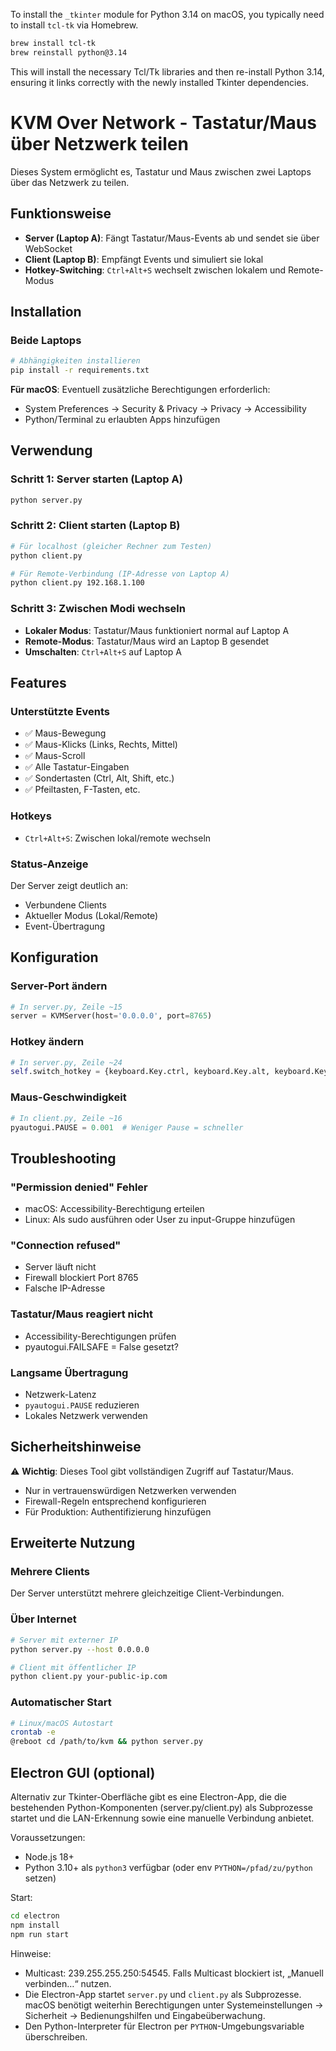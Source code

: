 To install the `_tkinter` module for Python 3.14 on macOS, you typically need to install `tcl-tk` via Homebrew.

```bash
brew install tcl-tk
brew reinstall python@3.14
```

This will install the necessary Tcl/Tk libraries and then re-install Python 3.14, ensuring it links correctly with the newly installed Tkinter dependencies.

# KVM Over Network - Tastatur/Maus über Netzwerk teilen

Dieses System ermöglicht es, Tastatur und Maus zwischen zwei Laptops über das Netzwerk zu teilen.

## Funktionsweise

- **Server (Laptop A)**: Fängt Tastatur/Maus-Events ab und sendet sie über WebSocket
- **Client (Laptop B)**: Empfängt Events und simuliert sie lokal
- **Hotkey-Switching**: `Ctrl+Alt+S` wechselt zwischen lokalem und Remote-Modus

## Installation

### Beide Laptops

```bash
# Abhängigkeiten installieren
pip install -r requirements.txt
```

**Für macOS**: Eventuell zusätzliche Berechtigungen erforderlich:
- System Preferences → Security & Privacy → Privacy → Accessibility
- Python/Terminal zu erlaubten Apps hinzufügen

## Verwendung

### Schritt 1: Server starten (Laptop A)
```bash
python server.py
```

### Schritt 2: Client starten (Laptop B)
```bash
# Für localhost (gleicher Rechner zum Testen)
python client.py

# Für Remote-Verbindung (IP-Adresse von Laptop A)
python client.py 192.168.1.100
```

### Schritt 3: Zwischen Modi wechseln

- **Lokaler Modus**: Tastatur/Maus funktioniert normal auf Laptop A
- **Remote-Modus**: Tastatur/Maus wird an Laptop B gesendet
- **Umschalten**: `Ctrl+Alt+S` auf Laptop A

## Features

### Unterstützte Events
- ✅ Maus-Bewegung
- ✅ Maus-Klicks (Links, Rechts, Mittel)
- ✅ Maus-Scroll
- ✅ Alle Tastatur-Eingaben
- ✅ Sondertasten (Ctrl, Alt, Shift, etc.)
- ✅ Pfeiltasten, F-Tasten, etc.

### Hotkeys
- `Ctrl+Alt+S`: Zwischen lokal/remote wechseln

### Status-Anzeige
Der Server zeigt deutlich an:
- Verbundene Clients
- Aktueller Modus (Lokal/Remote)
- Event-Übertragung

## Konfiguration

### Server-Port ändern
```python
# In server.py, Zeile ~15
server = KVMServer(host='0.0.0.0', port=8765)
```

### Hotkey ändern  
```python
# In server.py, Zeile ~24
self.switch_hotkey = {keyboard.Key.ctrl, keyboard.Key.alt, keyboard.KeyCode(char='x')}
```

### Maus-Geschwindigkeit
```python  
# In client.py, Zeile ~16
pyautogui.PAUSE = 0.001  # Weniger Pause = schneller
```

## Troubleshooting

### "Permission denied" Fehler
- macOS: Accessibility-Berechtigung erteilen
- Linux: Als sudo ausführen oder User zu input-Gruppe hinzufügen

### "Connection refused"
- Server läuft nicht
- Firewall blockiert Port 8765
- Falsche IP-Adresse

### Tastatur/Maus reagiert nicht
- Accessibility-Berechtigungen prüfen
- pyautogui.FAILSAFE = False gesetzt?

### Langsame Übertragung
- Netzwerk-Latenz
- `pyautogui.PAUSE` reduzieren
- Lokales Netzwerk verwenden

## Sicherheitshinweise

⚠️ **Wichtig**: Dieses Tool gibt vollständigen Zugriff auf Tastatur/Maus.
- Nur in vertrauenswürdigen Netzwerken verwenden
- Firewall-Regeln entsprechend konfigurieren
- Für Produktion: Authentifizierung hinzufügen

## Erweiterte Nutzung

### Mehrere Clients
Der Server unterstützt mehrere gleichzeitige Client-Verbindungen.

### Über Internet
```bash
# Server mit externer IP
python server.py --host 0.0.0.0

# Client mit öffentlicher IP
python client.py your-public-ip.com
```

### Automatischer Start

```bash
# Linux/macOS Autostart
crontab -e
@reboot cd /path/to/kvm && python server.py
```

## Electron GUI (optional)

Alternativ zur Tkinter-Oberfläche gibt es eine Electron-App, die die bestehenden Python-Komponenten (server.py/client.py) als Subprozesse startet und die LAN-Erkennung sowie eine manuelle Verbindung anbietet.

Voraussetzungen:

- Node.js 18+
- Python 3.10+ als `python3` verfügbar (oder env `PYTHON=/pfad/zu/python` setzen)

Start:

```bash
cd electron
npm install
npm run start
```

Hinweise:

- Multicast: 239.255.255.250:54545. Falls Multicast blockiert ist, „Manuell verbinden…“ nutzen.
- Die Electron-App startet `server.py` und `client.py` als Subprozesse. macOS benötigt weiterhin Berechtigungen unter Systemeinstellungen → Sicherheit → Bedienungshilfen und Eingabeüberwachung.
- Den Python-Interpreter für Electron per `PYTHON`-Umgebungsvariable überschreiben.
